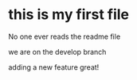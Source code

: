 # this is my first file

No one ever reads the readme file

we are on the develop branch

adding a new feature great!